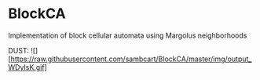 # BlockCA
Implementation of block cellular automata using Margolus neighborhoods

DUST:
![][https://raw.githubusercontent.com/sambcart/BlockCA/master/img/output_WDyIsK.gif]
